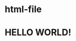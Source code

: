 # html-file
<!DOCTYPE html>
<html>
<head>
  <title>Hello World</title>
</head>
<body>
  <h1>HELLO WORLD!</h1>
</body>
</html>

